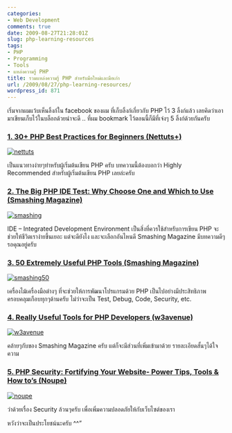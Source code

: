 ```yaml
---
categories:
- Web Development
comments: true
date: 2009-08-27T21:28:01Z
slug: php-learning-resources
tags:
- PHP
- Programming
- Tools
- แหล่งความรู้ PHP
title: รวมแหล่งความรู้ PHP สำหรับมือใหม่และมือเก่า
url: /2009/08/27/php-learning-resources/
wordpress_id: 871
---
```


เริ่มจากผมแว้บเห็นลิ้งก์ใน facebook ของผม ที่เก็บลิ้งก์เกี่ยวกับ PHP ไว้ 3 ลิ้งก์แล้ว เลยคิดว่าเอามาเขียนเก็บไว้ในบล็อกด้วยน่าจะดี .. ที่ผม bookmark ไว้ตอนนี้ก็มีที่เจ๋งๆ 5 ลิ้งก์ด้วยกันครับ


### [1. 30+ PHP Best Practices for Beginners (Nettuts+)](http://net.tutsplus.com/tutorials/php/30-php-best-practices-for-beginners/)


[![nettuts](http://www.armno.in.th/wp-content/uploads/PHP_12918/nettuts.png)](http://net.tutsplus.com/tutorials/php/30-php-best-practices-for-beginners/)

เป็นแนวทางง่ายๆทำหรับผู้เริ่มต้นเขียน PHP ครับ บทความนี้ต้องบอกว่า Highly Recommended สำหรับผู้เริ่มต้นเขียน PHP เลยล่ะครับ


### [2. The Big PHP IDE Test: Why Choose One and Which to Use (Smashing Magazine)](http://www.smashingmagazine.com/2009/02/11/the-big-php-ides-test-why-use-oneand-which-to-choose/)


[![smashing](http://www.armno.in.th/wp-content/uploads/PHP_12918/smashing.png)](http://www.smashingmagazine.com/2009/02/11/the-big-php-ides-test-why-use-oneand-which-to-choose/)

IDE – Integrated Development Environment เป็นสิ่งที่ควรใช้สำหรับการเขียน PHP จะช่วยให้ชีวิตเราง่ายขึ้นเยอะ แต่จะดียังไง และจะเลือกอันไหนดี Smashing Magazine มีบทความดีๆรอคุณอยู่ครับ


### [3. 50 Extremely Useful PHP Tools (Smashing Magazine)](http://www.smashingmagazine.com/2009/01/20/50-extremely-useful-php-tools/)


[![smashing50](http://www.armno.in.th/wp-content/uploads/PHP_12918/smashing50.png)](http://www.smashingmagazine.com/2009/01/20/50-extremely-useful-php-tools/)

เครื่องไม้เครื่องมือต่างๆ ที่จะช่วยให้การพัฒนาโปรแกรมด้วย PHP เป็นไปอย่างมีประสิทธิภาพ ครอบคลุมเกือบทุกๆด้านครับ ไม่ว่าจะเป็น Test, Debug, Code, Security, etc.


### [4. Really Useful Tools for PHP Developers (w3avenue)](http://www.w3avenue.com/2009/08/26/really-useful-tools-for-php-developers/)


[![w3avenue](http://www.armno.in.th/wp-content/uploads/PHP_12918/w3avenue.png)](http://www.w3avenue.com/2009/08/26/really-useful-tools-for-php-developers/)

คล้ายๆกับของ Smashing Magazine ครับ แต่ก็จะมีส่วนที่เพิ่มเข้ามาด้วย รายละเอียดสั้นๆได้ใจความ


### [5. PHP Security: Fortifying Your Website- Power Tips, Tools & How to’s (Noupe)](http://www.noupe.com/php/php-security-tips.html)




[![noupe](http://www.armno.in.th/wp-content/uploads/PHP_12918/noupe.png)](http://www.noupe.com/php/php-security-tips.html)

ว่าด้วยเรื่อง Security ล้วนๆครับ เพื่อเพิ่มความปลอดภัยให้กับเว็บไซต์ของเรา

หวังว่าจะเป็นประโยชน์นะครับ ^^”
